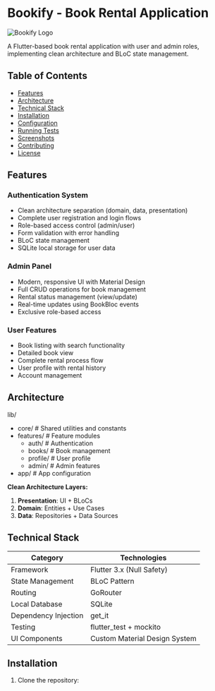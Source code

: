 # Bookify - Book Rental Application

![Bookify Logo](app_logo.png)

A Flutter-based book rental application with user and admin roles, implementing clean architecture and BLoC state management.

## Table of Contents

- [Features](#features)
- [Architecture](#architecture)
- [Technical Stack](#technical-stack)
- [Installation](#installation)
- [Configuration](#configuration)
- [Running Tests](#running-tests)
- [Screenshots](#screenshots)
- [Contributing](#contributing)
- [License](#license)

## Features

### Authentication System

- Clean architecture separation (domain, data, presentation)
- Complete user registration and login flows
- Role-based access control (admin/user)
- Form validation with error handling
- BLoC state management
- SQLite local storage for user data

### Admin Panel

- Modern, responsive UI with Material Design
- Full CRUD operations for book management
- Rental status management (view/update)
- Real-time updates using BookBloc events
- Exclusive role-based access

### User Features

- Book listing with search functionality
- Detailed book view
- Complete rental process flow
- User profile with rental history
- Account management

## Architecture

lib/
- core/ # Shared utilities and constants
- features/ # Feature modules
  - auth/ # Authentication
  - books/ # Book management
  - profile/ # User profile
  - admin/ # Admin features
- app/ # App configuration

**Clean Architecture Layers:**

1. **Presentation**: UI + BLoCs
2. **Domain**: Entities + Use Cases
3. **Data**: Repositories + Data Sources

## Technical Stack

| Category            | Technologies                          |
|---------------------|---------------------------------------|
| Framework           | Flutter 3.x (Null Safety)             |
| State Management    | BLoC Pattern                          |
| Routing            | GoRouter                              |
| Local Database      | SQLite                                |
| Dependency Injection| get_it                                |
| Testing            | flutter_test + mockito                |
| UI Components       | Custom Material Design System        |

## Installation

1. Clone the repository:
   

